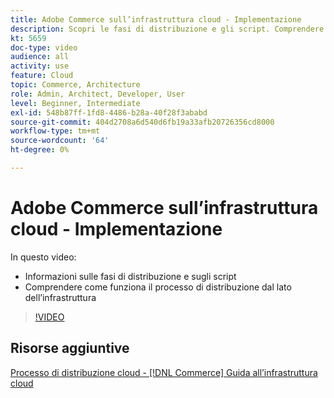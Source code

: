 ```yaml
---
title: Adobe Commerce sull’infrastruttura cloud - Implementazione
description: Scopri le fasi di distribuzione e gli script. Comprendere come funziona il processo di distribuzione dal lato dell’infrastruttura​.
kt: 5659
doc-type: video
audience: all
activity: use
feature: Cloud
topic: Commerce, Architecture
role: Admin, Architect, Developer, User
level: Beginner, Intermediate
exl-id: 548b87ff-1fd8-4486-b28a-40f28f3ababd
source-git-commit: 404d2708a6d540d6fb19a33afb20726356cd8000
workflow-type: tm+mt
source-wordcount: '64'
ht-degree: 0%

---
```


# Adobe Commerce sull’infrastruttura cloud - Implementazione

In questo video:

- Informazioni sulle fasi di distribuzione e sugli script
- Comprendere come funziona il processo di distribuzione dal lato dell’infrastruttura&#x200B;

>[!VIDEO](https://video.tv.adobe.com/v/35695?quality=12&learn=on)

## Risorse aggiuntive

[Processo di distribuzione cloud - [!DNL Commerce] Guida all’infrastruttura cloud](https://experienceleague.adobe.com/docs/commerce-cloud-service/user-guide/develop/deploy/process.html)
